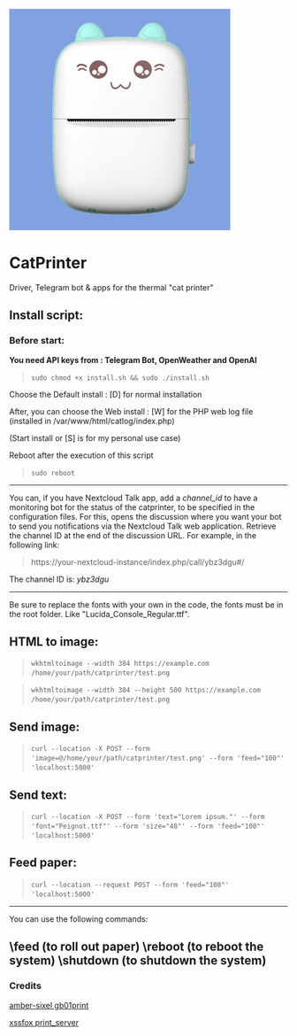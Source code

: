 ![image text](catprinter.jpg "Thermal Cat printer")

# CatPrinter
Driver, Telegram bot &amp; apps for the thermal "cat printer"


## Install script:

### Before start:
**You need API keys from : Telegram Bot, OpenWeather and OpenAI**

> `sudo chmod +x install.sh && sudo ./install.sh`

Choose the Default install : [D] for normal installation

After, you can choose the Web install : [W] for the PHP web log file
(installed in /var/www/html/catlog/index.php)

(Start install or [S] is for my personal use case)

Reboot after the execution of this script

> `sudo reboot`


---
You can, if you have Nextcloud Talk app, add a *channel_id* to have a monitoring bot for the status of the catprinter, to be specified in the configuration files.
For this, opens the discussion where you want your bot to send you notifications via the Nextcloud Talk web application.
Retrieve the channel ID at the end of the discussion URL.
For example, in the following link:

> https://your-nextcloud-instance/index.php/call/ybz3dgu#/

The channel ID is: *ybz3dgu*

---
Be sure to replace the fonts with your own in the code, the fonts must be in the root folder. Like "Lucida_Console_Regular.ttf".


## HTML to image:
> `wkhtmltoimage --width 384 https://example.com /home/your/path/catprinter/test.png`

> `wkhtmltoimage --width 384 --height 500 https://example.com /home/your/path/catprinter/test.png`

## Send image:
> `curl --location -X POST --form 'image=@/home/your/path/catprinter/test.png' --form 'feed="100"' 'localhost:5000'`

## Send text:
> `curl --location -X POST --form 'text="Lorem ipsum."' --form 'font="Peignot.ttf"' --form 'size="48"' --form 'feed="100"' 'localhost:5000'`

## Feed paper:
> `curl --location --request POST --form 'feed="100"' 'localhost:5000'`
---
You can use the following commands:

\feed (to roll out paper)
\reboot (to reboot the system)
\shutdown (to shutdown the system)
---
### Credits
[amber-sixel gb01print](https://github.com/amber-sixel/gb01print)

[xssfox print_server](https://gist.github.com/xssfox/b911e0781a763d258d21262c5fdd2dec)
